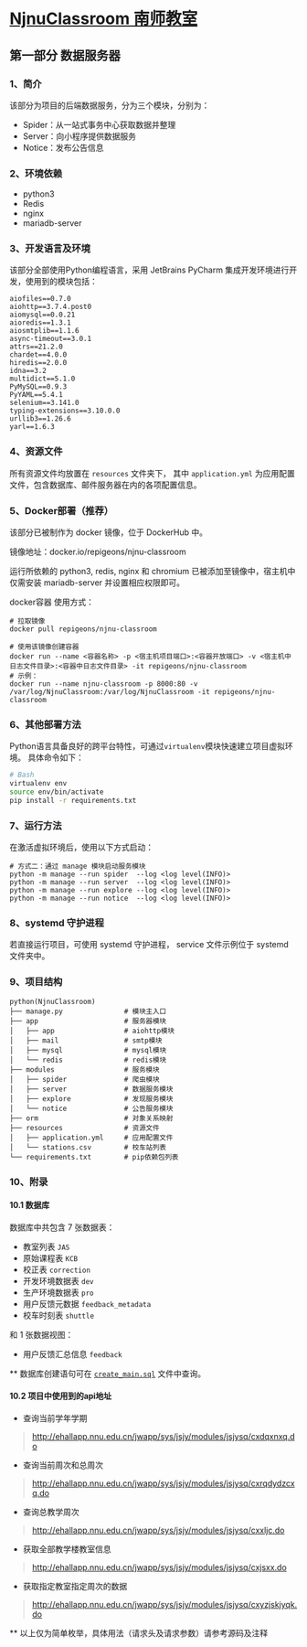 # [NjnuClassroom 南师教室](../README.md)

## 第一部分 数据服务器

### 1、简介

该部分为项目的后端数据服务，分为三个模块，分别为：

- Spider：从一站式事务中心获取数据并整理
- Server：向小程序提供数据服务
- Notice：发布公告信息

### 2、环境依赖

- python3
- Redis
- nginx
- mariadb-server

### 3、开发语言及环境

该部分全部使用Python编程语言，采用 JetBrains PyCharm 集成开发环境进行开发，使用到的模块包括：

```text
aiofiles==0.7.0
aiohttp==3.7.4.post0
aiomysql==0.0.21
aioredis==1.3.1
aiosmtplib==1.1.6
async-timeout==3.0.1
attrs==21.2.0
chardet==4.0.0
hiredis==2.0.0
idna==3.2
multidict==5.1.0
PyMySQL==0.9.3
PyYAML==5.4.1
selenium==3.141.0
typing-extensions==3.10.0.0
urllib3==1.26.6
yarl==1.6.3
```

### 4、资源文件

所有资源文件均放置在 `resources` 文件夹下， 其中 `application.yml` 为应用配置文件，包含数据库、邮件服务器在内的各项配置信息。

### 5、Docker部署（推荐）

该部分已被制作为 docker 镜像，位于 DockerHub 中。

镜像地址：docker.io/repigeons/njnu-classroom

运行所依赖的 python3, redis, nginx 和 chromium 已被添加至镜像中，宿主机中仅需安装 mariadb-server 并设置相应权限即可。

docker容器 使用方式：

```shell
# 拉取镜像
docker pull repigeons/njnu-classroom

# 使用该镜像创建容器
docker run --name <容器名称> -p <宿主机项目端口>:<容器开放端口> -v <宿主机中日志文件目录>:<容器中日志文件目录> -it repigeons/njnu-classroom
# 示例：
docker run --name njnu-classroom -p 8000:80 -v /var/log/NjnuClassroom:/var/log/NjnuClassroom -it repigeons/njnu-classroom
```

### 6、其他部署方法

Python语言具备良好的跨平台特性，可通过`virtualenv`模块快速建立项目虚拟环境。 具体命令如下：

```bash
# Bash
virtualenv env
source env/bin/activate
pip install -r requirements.txt
```

### 7、运行方法

在激活虚拟环境后，使用以下方式启动：

```shell
# 方式二：通过 manage 模块启动服务模块
python -m manage --run spider  --log <log level(INFO)>
python -m manage --run server  --log <log level(INFO)>
python -m manage --run explore --log <log level(INFO)>
python -m manage --run notice  --log <log level(INFO)>
```

### 8、systemd 守护进程

若直接运行项目，可使用 systemd 守护进程， service 文件示例位于 systemd 文件夹中。

### 9、项目结构

```text
python(NjnuClassroom)
├── manage.py               # 模块主入口
├── app                     # 服务器模块
│   ├── app                 # aiohttp模块
│   ├── mail                # smtp模块
│   ├── mysql               # mysql模块
│   └── redis               # redis模块
├── modules                 # 服务模块
│   ├── spider              # 爬虫模块
│   ├── server              # 数据服务模块
│   ├── explore             # 发现服务模块
│   └── notice              # 公告服务模块
├── orm                     # 对象关系映射
├── resources               # 资源文件
│   ├── application.yml     # 应用配置文件
│   └── stations.csv        # 校车站列表
└── requirements.txt        # pip依赖包列表
```

### 10、附录

#### 10.1 数据库

数据库中共包含 7 张数据表：

- 教室列表 `JAS`
- 原始课程表 `KCB`
- 校正表 `correction`
- 开发环境数据表 `dev`
- 生产环境数据表 `pro`
- 用户反馈元数据 `feedback_metadata`
- 校车时刻表 `shuttle`

和 1 张数据视图：

- 用户反馈汇总信息 `feedback`

** 数据库创建语句可在 [`create_main.sql`](../create_main.sql) 文件中查询。

#### 10.2 项目中使用到的api地址

- 查询当前学年学期

> <http://ehallapp.nnu.edu.cn/jwapp/sys/jsjy/modules/jsjysq/cxdqxnxq.do>

- 查询当前周次和总周次

> <http://ehallapp.nnu.edu.cn/jwapp/sys/jsjy/modules/jsjysq/cxrqdydzcxq.do>

- 查询总教学周次

> <http://ehallapp.nnu.edu.cn/jwapp/sys/jsjy/modules/jsjysq/cxxljc.do>

- 获取全部教学楼教室信息

> <http://ehallapp.nnu.edu.cn/jwapp/sys/jsjy/modules/jsjysq/cxjsxx.do>

- 获取指定教室指定周次的数据

> <http://ehallapp.nnu.edu.cn/jwapp/sys/jsjy/modules/jsjysq/cxyzjskjyqk.do>

** 以上仅为简单枚举，具体用法（请求头及请求参数）请参考源码及注释
